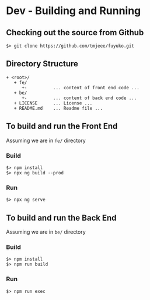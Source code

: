 # Dev - Building and Running

## Checking out the source from Github

```text
$> git clone https://github.com/tmjeee/fuyuko.git
```

## Directory Structure

```text
+ <root>/
   + fe/
      +-          ... content of front end code ...
   + be/
      +-          ... content of back end code ...
   + LICENSE      ... License ...
   + README.md    ... Readme file ...
```

## To build and run the Front End

Assuming we are in `fe/` directory

### Build 

```text
$> npm install   
$> npx ng build --prod
```

### Run

```text
$> npx ng serve  
```

## To build and run the Back End

Assuming we are in `be/` directory

### Build

```text
$> npm install
$> npm run build
```

### Run

```text
$> npm run exec
```



